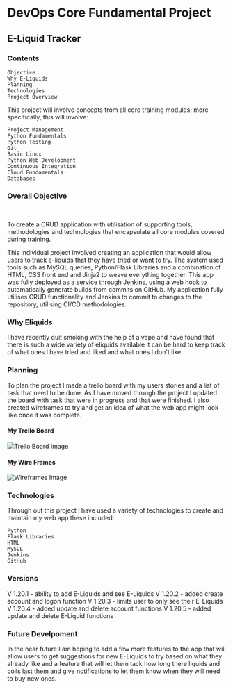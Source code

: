 # DevOps Core Fundamental Project

## E-Liquid Tracker

### Contents

    Objective​
    Why E-Liquids
    Planning
    Technologies​
    Project Overview 


This project will involve concepts from all core training modules; more
specifically, this will involve:

    Project Management
    Python Fundamentals
    Python Testing
    Git
    Basic Linux
    Python Web Development
    Continuous Integration
    Cloud Fundamentals
    Databases

### Overall Objective​

​

To create a CRUD application with utilisation of supporting tools,​
methodologies and technologies that encapsulate all core modules​
covered during training.

This individual project involved creating an application that would allow users to track e-liquids that they have tried or want to try. 
The system used tools such as MySQL queries, Python/Flask Libraries and a combination of HTML, 
CSS front end and Jinja2 to weave everything together. This app was fully deployed as a service through Jenkins, 
using a web hook to automatically generate builds from commits on GitHub. My application fully utilises CRUD functionality and 
Jenkins to commit to changes to the repository, utilising CI/CD methodologies. 

### Why Eliquids

I have recently quit smoking with the help of a vape and have found that there is such a wide variety of
eliquids available it can be hard to keep track of what ones I have tried and liked and what ones I don't like

### Planning
To plan the project I made a trello board with my users stories and a list of task that need to be done. 
As I have moved through the project I updated the board with task that were in progress and that were finished.
I also created wireframes to try and get an idea of what the web app might look like once it was complete.

#### My Trello Board
![Trello Board Image](https://imgur.com/NZSFMk2.png)

#### My Wire Frames
![Wireframes Image](https://imgur.com/rl5eO9q.png)

### Technologies
Through out this project I have used a variety of technologies to create and maintain my web app these 
included:
    
    Python​
    Flask Libraries​
    HTML​
    MySQL​
    Jenkins​
    GitHub
    
### Versions

V 1.20.1 - ability to add E-Liquids and see E-Liquids
V 1.20.2 - added create account and logon function
V 1.20.3 - limits user to only see their E-Liquids
V 1.20.4 - added update and delete account functions
V 1.20.5 - added update and delete E-Liquid functions


### Future Develpoment
In the near future I am hoping to add a few more features to the app that will allow users to get suggestions
for new E-Liquids to try based on what they already like and a feature that will let them tack how long there liquids
and coils last them and give notifications to let them know when they will need to buy new ones.  